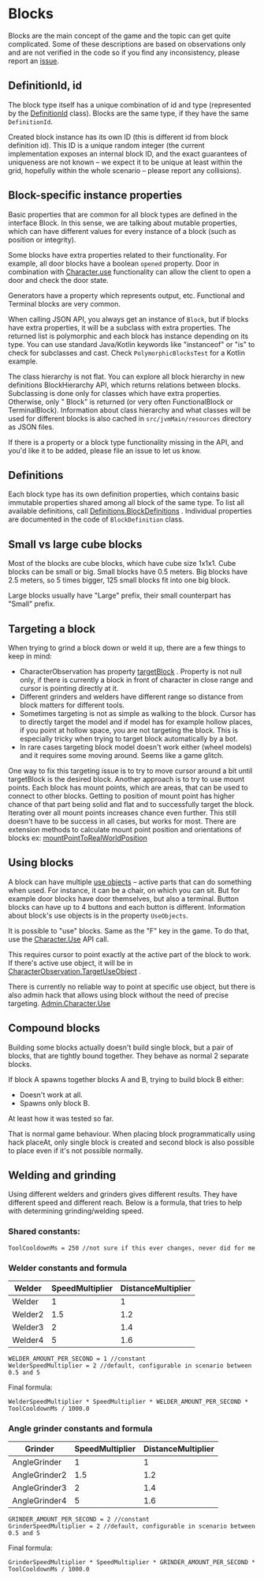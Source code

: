 # Blocks

Blocks are the main concept of the game and the topic can get quite complicated.
Some of these descriptions are based on observations only and are not verified in the code
so if you find any inconsistency, please report
an [issue](https://github.com/iv4xr-project/iv4xr-se-plugin/issues/new).

## DefinitionId, id

The block type itself has a unique combination of id and type (represented by
the [DefinitionId](https://iv4xr-project.github.io/iv4xr-se-plugin/space-engineers-api/spaceEngineers.model/-definition-id/index.html)
class). Blocks are the same type, if they have the same `DefinitionId`.

Created block instance has its own ID (this is different id from block definition id). This ID is a unique random
integer (the current implementation exposes an internal block ID, and the exact guarantees of uniqueness are not known –
we expect it to be unique at least within the grid, hopefully within the whole scenario – please report any collisions).

## Block-specific instance properties

Basic properties that are common for all block types are defined in the interface Block. In this sense, we are talking
about mutable properties, which can have different values for every instance of a block (such as position or integrity).

Some blocks have extra properties related to their functionality. For example, all door blocks have a boolean `opened`
property. Door in combination
with [Character.use](https://iv4xr-project.github.io/iv4xr-se-plugin/space-engineers-api/spaceEngineers.controller/-character/use.html)
functionality can allow the client to open a door and check the door state.

Generators have a property which represents output, etc. Functional and Terminal blocks are very common.

When calling JSON API, you always get an instance of `Block`, but if blocks have extra properties, it will be a subclass
with extra properties. The returned list is polymorphic and each block has instance depending on its type. You can use
standard Java/Kotlin keywords like "instanceof" or "is" to check for subclasses and cast. Check `PolymorphicBlocksTest`
for a Kotlin example.

The class hierarchy is not flat. You can explore all block hierarchy in new definitions BlockHierarchy API, which
returns relations between blocks. Subclassing is done only for classes which have extra properties. Otherwise, only "
Block" is returned (or very often FunctionalBlock or TerminalBlock). Information about class hierarchy and what classes
will be used for different blocks is also cached in `src/jvmMain/resources` directory as JSON files.

If there is a property or a block type functionality missing in the API, and you'd like it to be added, please file an
issue to let us know.

## Definitions

Each block type has its own definition properties, which contains basic immutable properties shared among all block of
the same type. To list all available definitions,
call [Definitions.BlockDefinitions](https://iv4xr-project.github.io/iv4xr-se-plugin/space-engineers-api/spaceEngineers.controller/-definitions/block-definitions.html)
. Individual properties are documented in the code of `BlockDefinition` class.

## Small vs large cube blocks

Most of the blocks are cube blocks, which have cube size 1x1x1. Cube blocks can be small or big. Small blocks have 0.5
meters. Big blocks have 2.5 meters, so 5 times bigger, 125 small blocks fit into one big block.

Large blocks usually have "Large" prefix, their small counterpart has "Small" prefix.

## Targeting a block

When trying to grind a block down or weld it up, there are a few things to keep in mind:

- CharacterObservation has
  property [targetBlock](https://iv4xr-project.github.io/iv4xr-se-plugin/space-engineers-api/spaceEngineers.model/-character-observation/target-block.html)
  . Property is not null only, if there is currently a block in front of character in close range and cursor is pointing
  directly at it.
- Different grinders and welders have different range so distance from block matters for different tools.
- Sometimes targeting is not as simple as walking to the block. Cursor has to directly target the model and if model has
  for example hollow places, if you point at hollow space, you are not targeting the block. This is especially tricky
  when trying to target block automatically by a bot.
- In rare cases targeting block model doesn't work either (wheel models) and it requires some moving around. Seems like
  a game glitch.

One way to fix this targeting issue is to try to move cursor around a bit until targetBlock is the desired block.
Another approach is to try to use mount points. Each block has mount points, which are areas, that can be used to
connect to other blocks. Getting to position of mount point has higher chance of that part being solid and flat and to
successfully target the block. Iterating over all mount points increases chance even further. This still doesn't have to
be success in all cases, but works for most. There are extension methods to calculate mount point position and
orientations of blocks
ex: [mountPointToRealWorldPosition](https://iv4xr-project.github.io/iv4xr-se-plugin/space-engineers-api/spaceEngineers.model.extensions/mount-point-to-real-world-position.html)

## Using blocks

A block can have
multiple [use objects](https://iv4xr-project.github.io/iv4xr-se-plugin/space-engineers-api/spaceEngineers.model/-block/use-objects.html)
– active parts that can do something when used. For instance, it can be a chair, on which you can sit. But for example
door blocks have door themselves, but also a terminal. Button blocks can have up to 4 buttons and each button is
different. Information about block's use objects is in the property `UseObjects`.

It is possible to "use" blocks. Same as the "F" key in the game. To do that, use
the [Character.Use](https://iv4xr-project.github.io/iv4xr-se-plugin/space-engineers-api/spaceEngineers.controller/-character/use.html)
API call.

This requires cursor to point exactly at the active part of the block to work. If there's active use object, it will be
in [CharacterObservation.TargetUseObject](https://iv4xr-project.github.io/iv4xr-se-plugin/space-engineers-api/spaceEngineers.model/-character-observation/target-use-object.html)
.

There is currently no reliable way to point at specific use object, but there is also admin hack that allows using block
without the need of precise targeting.
[Admin.Character.Use](https://iv4xr-project.github.io/iv4xr-se-plugin/space-engineers-api/spaceEngineers.controller/-character-admin/use.html)

## Compound blocks

Building some blocks actually doesn't build single block, but a pair of blocks, that are tightly bound together. They
behave as normal 2 separate blocks.

If block A spawns together blocks A and B, trying to build block B either:

- Doesn't work at all.
- Spawns only block B.

At least how it was tested so far.

That is normal game behaviour. When placing block programmatically using hack placeAt, only single block is created and
second block is also possible to place even if it's not possible normally.

## Welding and grinding

Using different welders and grinders gives different results. They have different speed and different reach. Below is a
formula, that tries to help with determining grinding/welding speed.

### Shared constants:

```
ToolCooldownMs = 250 //not sure if this ever changes, never did for me
```

### Welder constants and formula

| Welder | SpeedMultiplier | DistanceMultiplier|
| --- | --- | --- |
| Welder  | 1   | 1   |
| Welder2 | 1.5 | 1.2 |
| Welder3 | 2   | 1.4 |
| Welder4 | 5   | 1.6 |

```
WELDER_AMOUNT_PER_SECOND = 1 //constant
WelderSpeedMultiplier = 2 //default, configurable in scenario between 0.5 and 5
```

Final formula:

```
WelderSpeedMultiplier * SpeedMultiplier * WELDER_AMOUNT_PER_SECOND * ToolCooldownMs / 1000.0
```

### Angle grinder constants and formula

| Grinder | SpeedMultiplier | DistanceMultiplier|
| --- | --- | --- |
| AngleGrinder  | 1   | 1   |
| AngleGrinder2 | 1.5 | 1.2 |
| AngleGrinder3 | 2   | 1.4 |
| AngleGrinder4 | 5   | 1.6 |

```
GRINDER_AMOUNT_PER_SECOND = 2 //constant
GrinderSpeedMultiplier = 2 //default, configurable in scenario between 0.5 and 5
```

Final formula:

```
GrinderSpeedMultiplier * SpeedMultiplier * GRINDER_AMOUNT_PER_SECOND * ToolCooldownMs / 1000.0
```
